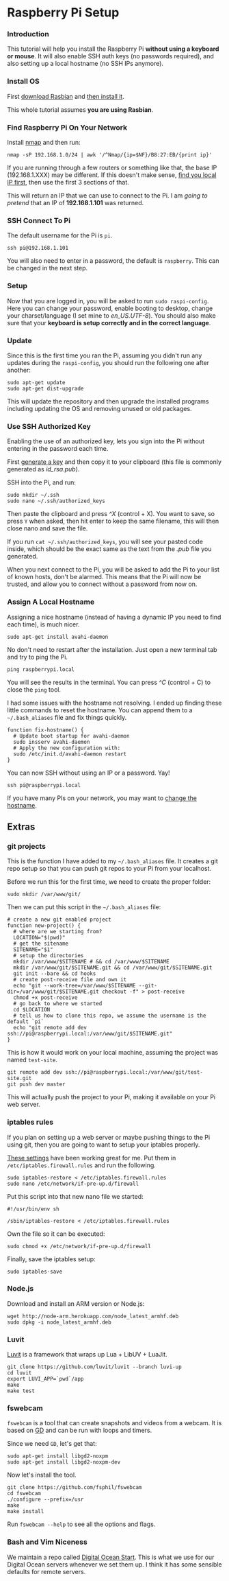 Raspberry Pi Setup
==================

### Introduction

This tutorial will help you install the Raspberry Pi **without using a keyboard or mouse**. It will also enable SSH auth keys (no passwords required), and also setting up a local hostname (no SSH IPs anymore).

### Install OS

First [download Rasbian](http://www.raspbian.org/RaspbianInstaller) and [then install it](http://www.raspberrypi.org/documentation/installation/). 

This whole tutorial assumes **you are using Rasbian**.

### Find Raspberry Pi On Your Network

Install [nmap](http://nmap.org/book/install.html "nmap install instructions") and then run:

```
nmap -sP 192.168.1.0/24 | awk '/^Nmap/{ip=$NF}/B8:27:EB/{print ip}'
```

If you are running through a few routers or something like that, the base IP (192.168.1.XXX) may be different. If this doesn't make sense, [find you local IP first](http://lifehacker.com/5833108/how-to-find-your-local-and-external-ip-address), then use the first 3 sections of that.

This will return an IP that we can use to connect to the Pi. I am *going to pretend* that an IP of **192.168.1.101** was returned.

### SSH Connect To Pi

The default username for the Pi is `pi`.

```
ssh pi@192.168.1.101
```

You will also need to enter in a password, the default is `raspberry`. This can be changed in the next step.

### Setup

Now that you are logged in, you will be asked to run `sudo raspi-config`. Here you can change your password, enable booting to desktop, change your charset/language (I set mine to *en_US.UTF-8*). You should also make sure that your **keyboard is setup correctly and in the correct language**.

### Update

Since this is the first time you ran the Pi, assuming you didn't run any updates during the `raspi-config`, you should run the following one after another:

```
sudo apt-get update
sudo apt-get dist-upgrade
```

This will update the repository and then upgrade the installed programs including updating the OS and removing unused or old packages.

### Use SSH Authorized Key

Enabling the use of an authorized key, lets you sign into the Pi without entering in the password each time.

First [generate a key](https://help.github.com/articles/generating-ssh-keys/) and then copy it to your clipboard (this file is commonly generated as *id_rsa.pub*).

SSH into the Pi, and run:

```
sudo mkdir ~/.ssh
sudo nano ~/.ssh/authorized_keys
```

Then paste the clipboard and press *^X* (control + X). You want to save, so press `Y` when asked, then hit enter to keep the same filename, this will then close nano and save the file.

If you run `cat ~/.ssh/authorized_keys`, you will see your pasted code inside, which should be the exact same as the text from the *.pub* file you generated.

When you next connect to the Pi, you will be asked to add the Pi to your list of known hosts, don't be alarmed. This means that the Pi will now be trusted, and allow you to connect without a password from now on.

### Assign A Local Hostname

Assigning a nice hostname (instead of having a dynamic IP you need to find each time), is much nicer.

```
sudo apt-get install avahi-daemon
```

No don't need to restart after the installation. Just open a new terminal tab and try to ping the Pi.

```
ping raspberrypi.local
```

You will see the results in the terminal. You can press *^C* (control + C) to close the `ping` tool.

I had some issues with the hostname not resolving. I ended up finding these little commands to reset the hostname. You can append them to a `~/.bash_aliases` file and fix things quickly.

```
function fix-hostname() {
  # Update boot startup for avahi-daemon
  sudo insserv avahi-daemon
  # Apply the new configuration with:
  sudo /etc/init.d/avahi-daemon restart
}
```

You can now SSH without using an IP or a password. Yay!

```
ssh pi@raspberrypi.local
```

If you have many PIs on your network, you may want to [change the hostname](http://www.howtogeek.com/167195/how-to-change-your-raspberry-pi-or-other-linux-devices-hostname/).

## Extras

### git projects

This is the function I have added to my `~/.bash_aliases` file. It creates a git repo setup so that you can push git repos to your Pi from your localhost.

Before we run this for the first time, we need to create the proper folder:

```
sudo mkdir /var/www/git/
```

Then we can put this script in the `~/.bash_aliases` file:

```
# create a new git enabled project
function new-project() {
  # where are we starting from?
  LOCATION="$(pwd)"
  # get the sitename
  SITENAME="$1"
  # setup the directories
  mkdir /var/www/$SITENAME # && cd /var/www/$SITENAME
  mkdir /var/www/git/$SITENAME.git && cd /var/www/git/$SITENAME.git
  git init --bare && cd hooks
  # create post-receive file and own it
  echo "git --work-tree=/var/www/$SITENAME --git-dir=/var/www/git/$SITENAME.git checkout -f" > post-receive
  chmod +x post-receive
  # go back to where we started
  cd $LOCATION
  # tell us how to clone this repo, we assume the username is the default `pi`
  echo "git remote add dev ssh://pi@raspberrypi.local:/var/www/git/$SITENAME.git"
}
```

This is how it would work on your local machine, assuming the project was named `test-site`.

```
git remote add dev ssh://pi@raspberrypi.local:/var/www/git/test-site.git
git push dev master
```

This will actually push the project to your Pi, making it available on your Pi web server.

### iptables rules

If you plan on setting up a web server or maybe pushing things to the Pi using git, then you are going to want to setup your iptables properly.

[These settings](https://gist.github.com/james2doyle/0bd0efa7e578781297a3) have been working great for me. Put them in `/etc/iptables.firewall.rules` and run the following.

```
sudo iptables-restore < /etc/iptables.firewall.rules
sudo nano /etc/network/if-pre-up.d/firewall
```

Put this script into that new nano file we started:

```
#!/usr/bin/env sh

/sbin/iptables-restore < /etc/iptables.firewall.rules
```

Own the file so it can be executed:

```
sudo chmod +x /etc/network/if-pre-up.d/firewall
```

Finally, save the iptables setup:

```
sudo iptables-save
```

### Node.js

Download and install an ARM version or Node.js:

```
wget http://node-arm.herokuapp.com/node_latest_armhf.deb 
sudo dpkg -i node_latest_armhf.deb
```

### Luvit

[Luvit](https://github.com/luvit/luvit/) is a framework that wraps up Lua + LibUV + LuaJit.

```
git clone https://github.com/luvit/luvit --branch luvi-up
cd luvit
export LUVI_APP=`pwd`/app
make
make test
```

### fswebcam

`fswebcam` is a tool that can create snapshots and videos from a webcam. It is based on [GD](http://libgd.github.io/) and can be run with loops and timers.

Since we need `GD`, let's get that:

```
sudo apt-get install libgd2-noxpm
sudo apt-get install libgd2-noxpm-dev
```

Now let's install the tool.

```
git clone https://github.com/fsphil/fswebcam
cd fswebcam
./configure --prefix=/usr
make
make install
```

Run `fswebcam --help` to see all the options and flags.

### Bash and Vim Niceness

We maintain a repo called [Digital Ocean Start](https://github.com/WARPAINTMedia/digital-ocean-start). This is what we use for our Digital Ocean servers whenever we set them up. I think it has some sensible defaults for remote servers.







